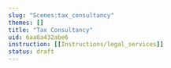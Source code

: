 ```yaml
---
slug: "Scenes:tax_consultancy"
themes: []
title: "Tax Consultancy"
uid: 6aa8a432abe6
instruction: [[Instructions/legal_services]]
status: draft
---
```

